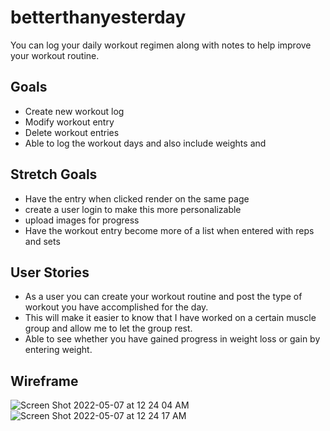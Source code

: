 # betterthanyesterday

You can log your daily workout regimen along with notes to help improve your workout routine.

## Goals 
- Create new workout log
- Modify workout entry
- Delete workout entries
- Able to log the workout days and also include weights and

## Stretch Goals
- Have the entry when clicked render on the same page
- create a user login to make this more personalizable
- upload images for progress
- Have the workout entry become more of a list when entered with reps and sets

## User Stories
- As a user you can create your workout routine and post the type of workout you have accomplished for the day.
- This will make it easier to know that I have worked on a certain muscle group and allow me to let the group rest.
- Able to see whether you have gained progress in weight loss or gain by entering weight.

## Wireframe 
![Screen Shot 2022-05-07 at 12 24 04 AM](https://user-images.githubusercontent.com/18509430/167244667-e0edd88c-42c3-49d2-9453-e7ffc55fa222.png)
![Screen Shot 2022-05-07 at 12 24 17 AM](https://user-images.githubusercontent.com/18509430/167244672-3751109e-8f86-4aed-9e72-482d34a12971.png)
